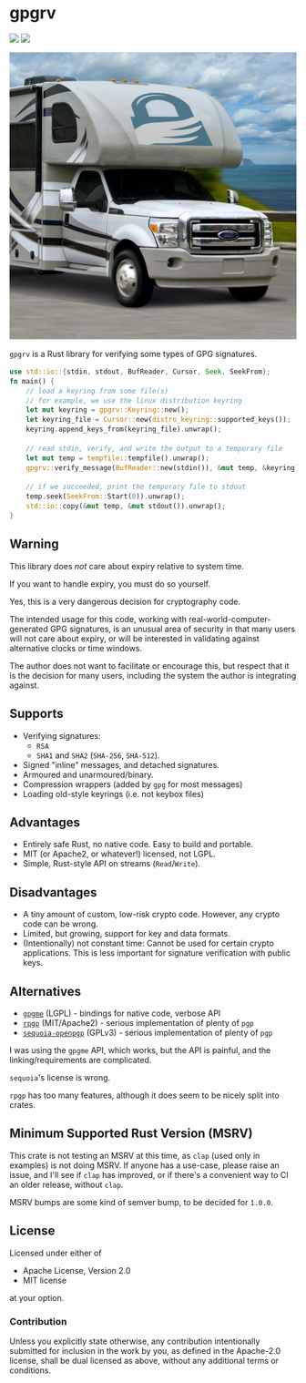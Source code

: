 # gpgrv 

[![](https://img.shields.io/crates/v/gpgrv.svg)](https://crates.io/crates/gpgrv)
[![](https://travis-ci.org/FauxFaux/gpgrv.svg)](https://travis-ci.org/FauxFaux/gpgrv)

![An RV.](gpgrv.jpg)

`gpgrv` is a Rust library for verifying some types of GPG signatures.


```rust
use std::io::{stdin, stdout, BufReader, Cursor, Seek, SeekFrom};
fn main() {
    // load a keyring from some file(s)
    // for example, we use the linux distribution keyring
    let mut keyring = gpgrv::Keyring::new();
    let keyring_file = Cursor::new(distro_keyring::supported_keys());
    keyring.append_keys_from(keyring_file).unwrap();

    // read stdin, verify, and write the output to a temporary file
    let mut temp = tempfile::tempfile().unwrap();
    gpgrv::verify_message(BufReader::new(stdin()), &mut temp, &keyring).expect("verification");

    // if we succeeded, print the temporary file to stdout
    temp.seek(SeekFrom::Start(0)).unwrap();
    std::io::copy(&mut temp, &mut stdout()).unwrap();
}
```


## Warning

This library does *not* care about expiry relative to system time.

If you want to handle expiry, you must do so yourself.

Yes, this is a very dangerous decision for cryptography code.

The intended usage for this code, working with
real-world-computer-generated GPG signatures, is an unusual area of 
security in that many users will not care about expiry, or will be
interested in validating against alternative clocks or time windows.

The author does not want to facilitate or encourage this, but respect
that it is the decision for many users, including the system the author
is integrating against.


## Supports

 * Verifying signatures:
   * `RSA`
   * `SHA1` and `SHA2` (`SHA-256`, `SHA-512`).
 * Signed "inline" messages, and detached signatures.
 * Armoured and unarmoured/binary.
 * Compression wrappers (added by `gpg` for most messages)
 * Loading old-style keyrings (i.e. not keybox files)


## Advantages

 * Entirely safe Rust, no native code. Easy to build and portable.
 * MIT (or Apache2, or whatever!) licensed, not LGPL.
 * Simple, Rust-style API on streams (`Read`/`Write`).


## Disadvantages

 * A tiny amount of custom, low-risk crypto code.
   However, any crypto code can be wrong.
 * Limited, but growing, support for key and data formats.
 * (Intentionally) not constant time: Cannot be used for certain crypto
   applications. This is less important for signature verification with
   public keys.


## Alternatives

 * [`gpgme`](https://crates.io/crates/gpgme) (LGPL) - bindings for native code, verbose API
 * [`rpgp`](https://github.com/dignifiedquire/rpgp) (MIT/Apache2) - serious implementation of plenty of `pgp`
 * [`sequoia-openpgp`](https://crates.io/crates/sequoia-openpgp) (GPLv3) - serious implementation of plenty of `pgp` 


I was using the `gpgme` API, which works, but the API is painful,
and the linking/requirements are complicated.

`sequoia`'s license is wrong.

`rpgp` has too many features, although it does seem to be nicely split into crates.


## Minimum Supported Rust Version (MSRV)

This crate is not testing an MSRV at this time, as `clap` (used only in
examples) is not doing MSRV. If anyone has a use-case, please raise an issue,
and I'll see if `clap` has improved, or if there's a convenient way to CI
an older release, without `clap`.

MSRV bumps are some kind of semver bump, to be decided for `1.0.0`.


## License

Licensed under either of

 * Apache License, Version 2.0
 * MIT license

at your option.

### Contribution

Unless you explicitly state otherwise, any contribution intentionally submitted
for inclusion in the work by you, as defined in the Apache-2.0 license, shall be dual licensed as above, without any
additional terms or conditions.
